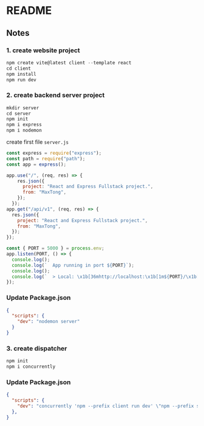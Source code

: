 # README


## Notes

### 1. create website project

```js
npm create vite@latest client --template react
cd client
npm install
npm run dev 

```


### 2. create backend server project

```js
mkdir server
cd server
npm init
npm i express
npm i nodemon
```

create first file `server.js`
```js
const express = require("express");
const path = require("path");
const app = express();

app.use("/", (req, res) => {
    res.json({
      project: "React and Express Fullstack project.",
      from: "MaxTong",
    });
  });
app.get("/api/v1", (req, res) => {
  res.json({
    project: "React and Express Fullstack project.",
    from: "MaxTong",
  });
});

const { PORT = 5000 } = process.env;
app.listen(PORT, () => {
  console.log();
  console.log(`  App running in port ${PORT}`);
  console.log();
  console.log(`  > Local: \x1b[36mhttp://localhost:\x1b[1m${PORT}/\x1b[0m`);
});
```


### Update Package.json

```json
{
  "scripts": {
    "dev": "nodemon server"
  }
}
```

### 3. create dispatcher


```js
npm init
npm i concurrently
```

### Update Package.json

```json
{
  "scripts": {
    "dev": "concurrently 'npm --prefix client run dev' \"npm --prefix server run dev\"",
  },
}
```